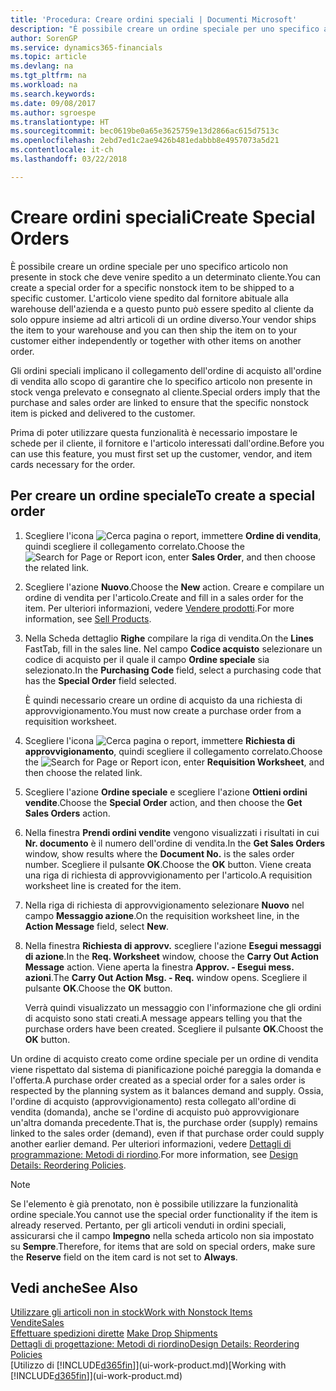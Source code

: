 ```yaml
---
title: 'Procedura: Creare ordini speciali | Documenti Microsoft'
description: "È possibile creare un ordine speciale per uno specifico articolo non presente in stock che deve venire spedito a un determinato cliente. L'articolo viene spedito dal fornitore abituale alla warehouse dell'azienda e a questo punto può essere spedito al cliente da solo oppure insieme ad altri articoli di un ordine diverso."
author: SorenGP
ms.service: dynamics365-financials
ms.topic: article
ms.devlang: na
ms.tgt_pltfrm: na
ms.workload: na
ms.search.keywords: 
ms.date: 09/08/2017
ms.author: sgroespe
ms.translationtype: HT
ms.sourcegitcommit: bec0619be0a65e3625759e13d2866ac615d7513c
ms.openlocfilehash: 2ebd7ed1c2ae9426b481edabbb8e4957073a5d21
ms.contentlocale: it-ch
ms.lasthandoff: 03/22/2018

---
```

# <a name="create-special-orders"></a><span data-ttu-id="b039b-104">Creare ordini speciali</span><span class="sxs-lookup"><span data-stu-id="b039b-104">Create Special Orders</span></span>
<span data-ttu-id="b039b-105">È possibile creare un ordine speciale per uno specifico articolo non presente in stock che deve venire spedito a un determinato cliente.</span><span class="sxs-lookup"><span data-stu-id="b039b-105">You can create a special order for a specific nonstock item to be shipped to a specific customer.</span></span> <span data-ttu-id="b039b-106">L'articolo viene spedito dal fornitore abituale alla warehouse dell'azienda e a questo punto può essere spedito al cliente da solo oppure insieme ad altri articoli di un ordine diverso.</span><span class="sxs-lookup"><span data-stu-id="b039b-106">Your vendor ships the item to your warehouse and you can then ship the item on to your customer either independently or together with other items on another order.</span></span>  

<span data-ttu-id="b039b-107">Gli ordini speciali implicano il collegamento dell'ordine di acquisto all'ordine di vendita allo scopo di garantire che lo specifico articolo non presente in stock venga prelevato e consegnato al cliente.</span><span class="sxs-lookup"><span data-stu-id="b039b-107">Special orders imply that the purchase and sales order are linked to ensure that the specific nonstock item is picked and delivered to the customer.</span></span>  

<span data-ttu-id="b039b-108">Prima di poter utilizzare questa funzionalità è necessario impostare le schede per il cliente, il fornitore e l'articolo interessati dall'ordine.</span><span class="sxs-lookup"><span data-stu-id="b039b-108">Before you can use this feature, you must first set up the customer, vendor, and item cards necessary for the order.</span></span>  

## <a name="to-create-a-special-order"></a><span data-ttu-id="b039b-109">Per creare un ordine speciale</span><span class="sxs-lookup"><span data-stu-id="b039b-109">To create a special order</span></span>  
1.  <span data-ttu-id="b039b-110">Scegliere l'icona ![Cerca pagina o report](media/ui-search/search_small.png "icona Cerca pagina o report"), immettere **Ordine di vendita**, quindi scegliere il collegamento correlato.</span><span class="sxs-lookup"><span data-stu-id="b039b-110">Choose the ![Search for Page or Report](media/ui-search/search_small.png "Search for Page or Report icon") icon, enter **Sales Order**, and then choose the related link.</span></span>  
2. <span data-ttu-id="b039b-111">Scegliere l'azione **Nuovo**.</span><span class="sxs-lookup"><span data-stu-id="b039b-111">Choose the **New** action.</span></span> <span data-ttu-id="b039b-112">Creare e compilare un  ordine di vendita per l'articolo.</span><span class="sxs-lookup"><span data-stu-id="b039b-112">Create and fill in a  sales order for the item.</span></span> <span data-ttu-id="b039b-113">Per ulteriori informazioni, vedere [Vendere prodotti](sales-how-sell-products.md).</span><span class="sxs-lookup"><span data-stu-id="b039b-113">For more information, see [Sell Products](sales-how-sell-products.md).</span></span>
3.  <span data-ttu-id="b039b-114">Nella Scheda dettaglio **Righe** compilare la riga di vendita.</span><span class="sxs-lookup"><span data-stu-id="b039b-114">On the **Lines** FastTab, fill in the sales line.</span></span> <span data-ttu-id="b039b-115">Nel campo **Codice acquisto** selezionare un codice di acquisto per il quale il campo **Ordine speciale** sia selezionato.</span><span class="sxs-lookup"><span data-stu-id="b039b-115">In the **Purchasing Code** field, select a purchasing code that has the **Special Order** field selected.</span></span>

    <span data-ttu-id="b039b-116">È quindi necessario creare un ordine di acquisto da una richiesta di approvvigionamento.</span><span class="sxs-lookup"><span data-stu-id="b039b-116">You must now create a purchase order from a requisition worksheet.</span></span>  
4. <span data-ttu-id="b039b-117">Scegliere l'icona ![Cerca pagina o report](media/ui-search/search_small.png "icona Cerca pagina o report"), immettere **Richiesta di approvvigionamento**, quindi scegliere il collegamento correlato.</span><span class="sxs-lookup"><span data-stu-id="b039b-117">Choose the ![Search for Page or Report](media/ui-search/search_small.png "Search for Page or Report icon") icon, enter **Requisition Worksheet**, and then choose the related link.</span></span>  
5. <span data-ttu-id="b039b-118">Scegliere l'azione **Ordine speciale** e scegliere l'azione **Ottieni ordini vendite**.</span><span class="sxs-lookup"><span data-stu-id="b039b-118">Choose the **Special Order** action, and then choose the **Get Sales Orders** action.</span></span>  
6.  <span data-ttu-id="b039b-119">Nella finestra **Prendi ordini vendite** vengono visualizzati i risultati in cui **Nr. documento** è il numero dell'ordine di vendita.</span><span class="sxs-lookup"><span data-stu-id="b039b-119">In the **Get Sales Orders** window, show results where the **Document No.** is the sales order number.</span></span> <span data-ttu-id="b039b-120">Scegliere il pulsante **OK**.</span><span class="sxs-lookup"><span data-stu-id="b039b-120">Choose the **OK** button.</span></span> <span data-ttu-id="b039b-121">Viene creata una riga di richiesta di approvvigionamento per l'articolo.</span><span class="sxs-lookup"><span data-stu-id="b039b-121">A requisition worksheet line is created for the item.</span></span>  
7.  <span data-ttu-id="b039b-122">Nella riga di richiesta di approvvigionamento selezionare **Nuovo** nel campo **Messaggio azione**.</span><span class="sxs-lookup"><span data-stu-id="b039b-122">On the requisition worksheet line, in the **Action Message** field, select **New**.</span></span>  
8.  <span data-ttu-id="b039b-123">Nella finestra **Richiesta di approvv.** scegliere l'azione **Esegui messaggi di azione**.</span><span class="sxs-lookup"><span data-stu-id="b039b-123">In the **Req. Worksheet** window, choose the **Carry Out Action Message** action.</span></span> <span data-ttu-id="b039b-124">Viene aperta la finestra **Approv. - Esegui mess. azioni**.</span><span class="sxs-lookup"><span data-stu-id="b039b-124">The **Carry Out Action Msg. - Req.** window opens.</span></span> <span data-ttu-id="b039b-125">Scegliere il pulsante **OK**.</span><span class="sxs-lookup"><span data-stu-id="b039b-125">Choose the **OK** button.</span></span>  

    <span data-ttu-id="b039b-126">Verrà quindi visualizzato un messaggio con l'informazione che gli ordini di acquisto sono stati creati.</span><span class="sxs-lookup"><span data-stu-id="b039b-126">A message appears telling you that the purchase orders have been created.</span></span> <span data-ttu-id="b039b-127">Scegliere il pulsante **OK**.</span><span class="sxs-lookup"><span data-stu-id="b039b-127">Choost the **OK** button.</span></span>  

<span data-ttu-id="b039b-128">Un ordine di acquisto creato come ordine speciale per un ordine di vendita viene rispettato dal sistema di pianificazione poiché pareggia la domanda e l'offerta.</span><span class="sxs-lookup"><span data-stu-id="b039b-128">A purchase order created as a special order for a sales order is respected by the planning system as it balances demand and supply.</span></span> <span data-ttu-id="b039b-129">Ossia, l'ordine di acquisto (approvvigionamento) resta collegato all'ordine di vendita (domanda), anche se l'ordine di acquisto può approvvigionare un'altra domanda precedente.</span><span class="sxs-lookup"><span data-stu-id="b039b-129">That is, the purchase order (supply) remains linked to the sales order (demand), even if that purchase order could supply another earlier demand.</span></span> <span data-ttu-id="b039b-130">Per ulteriori informazioni, vedere [Dettagli di programmazione: Metodi di riordino](design-details-reservation-order-tracking-and-action-messaging.md).</span><span class="sxs-lookup"><span data-stu-id="b039b-130">For more information, see [Design Details: Reordering Policies](design-details-reservation-order-tracking-and-action-messaging.md).</span></span>  

> [!NOTE]  
>  <span data-ttu-id="b039b-131">Se l'elemento è già prenotato, non è possibile utilizzare la funzionalità ordine speciale.</span><span class="sxs-lookup"><span data-stu-id="b039b-131">You cannot use the special order functionality if the item is already reserved.</span></span> <span data-ttu-id="b039b-132">Pertanto, per gli articoli venduti in ordini speciali, assicurarsi che il campo **Impegno** nella scheda articolo non sia impostato su **Sempre**.</span><span class="sxs-lookup"><span data-stu-id="b039b-132">Therefore, for items that are sold on special orders, make sure the **Reserve** field on the item card is not set to **Always**.</span></span>  

## <a name="see-also"></a><span data-ttu-id="b039b-133">Vedi anche</span><span class="sxs-lookup"><span data-stu-id="b039b-133">See Also</span></span>  
[<span data-ttu-id="b039b-134">Utilizzare gli articoli non in stock</span><span class="sxs-lookup"><span data-stu-id="b039b-134">Work with Nonstock Items</span></span>](inventory-how-work-nonstock-items.md)  
[<span data-ttu-id="b039b-135">Vendite</span><span class="sxs-lookup"><span data-stu-id="b039b-135">Sales</span></span>](sales-manage-sales.md)  
<span data-ttu-id="b039b-136">[Effettuare spedizioni dirette](sales-how-drop-shipment.md) </span><span class="sxs-lookup"><span data-stu-id="b039b-136">[Make Drop Shipments](sales-how-drop-shipment.md) </span></span>  
[<span data-ttu-id="b039b-137">Dettagli di progettazione: Metodi di riordino</span><span class="sxs-lookup"><span data-stu-id="b039b-137">Design Details: Reordering Policies</span></span>](design-details-reservation-order-tracking-and-action-messaging.md)  
<span data-ttu-id="b039b-138">[Utilizzo di [!INCLUDE[d365fin](includes/d365fin_md.md)]](ui-work-product.md)</span><span class="sxs-lookup"><span data-stu-id="b039b-138">[Working with [!INCLUDE[d365fin](includes/d365fin_md.md)]](ui-work-product.md)</span></span>

